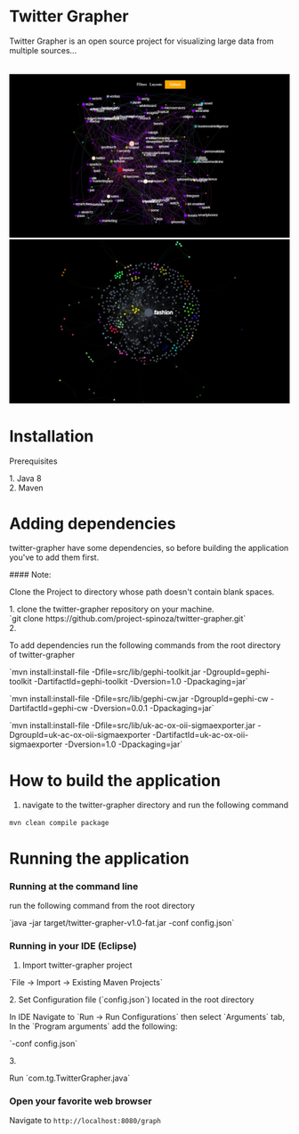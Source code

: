 # Twitter Grapher
Twitter Grapher is an open source project for visualizing large data from multiple sources...<br/><br/><br/>
![WordCrowd screenshot](images/twitter-grapher1.jpg)  <br/>
![WordCrowd screenshot](images/twitter-grapher.jpg)  <br/>
# Installation
<p>Prerequisites</p>
1. Java 8<br>
2. Maven<br>


# Adding dependencies
<p>twitter-grapher have some dependencies, so before building the application you've to add them first.</p>
#### Note:
<p>Clone the Project to directory whose path doesn't contain blank spaces.</p>
1. clone the twitter-grapher repository on your machine.<br/>
   `git clone https://github.com/project-spinoza/twitter-grapher.git`<br/>
2. <p>To add dependencies run the following commands from the root directory of twitter-grapher</p>
  <p>`mvn install:install-file -Dfile=src/lib/gephi-toolkit.jar -DgroupId=gephi-toolkit -DartifactId=gephi-toolkit -Dversion=1.0 -Dpackaging=jar`</p>
<p>`mvn install:install-file -Dfile=src/lib/gephi-cw.jar -DgroupId=gephi-cw -DartifactId=gephi-cw -Dversion=0.0.1 -Dpackaging=jar`</p>
<p>`mvn install:install-file -Dfile=src/lib/uk-ac-ox-oii-sigmaexporter.jar -DgroupId=uk-ac-ox-oii-sigmaexporter -DartifactId=uk-ac-ox-oii-sigmaexporter -Dversion=1.0 -Dpackaging=jar`</p>

# How to build the application
1. <p>navigate to the twitter-grapher directory and run the following command</p>
  `mvn clean compile package`<br>

# Running the application

### Running at the command line
<p>run the following command from the root directory</p>
`java -jar target/twitter-grapher-v1.0-fat.jar -conf config.json`

### Running in your IDE (Eclipse)
1. Import twitter-grapher project
<p>`File -> Import -> Existing Maven Projects`</p>
2. Set Configuration file (`config.json`) located in the root directory
<p>In IDE Navigate to `Run -> Run Configurations` then select `Arguments` tab, In the `Program arguments` add the following:</p>
<p>`-conf config.json`</p>
3. <p>Run `com.tg.TwitterGrapher.java`</p>

### Open your favorite web browser
Navigate to `http://localhost:8080/graph`
